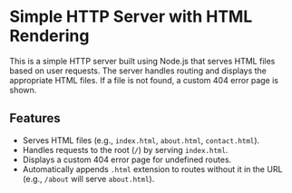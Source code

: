 # Simple HTTP Server with HTML Rendering

This is a simple HTTP server built using Node.js that serves HTML files based on user requests. The server handles routing and displays the appropriate HTML files. If a file is not found, a custom 404 error page is shown.

## Features

- Serves HTML files (e.g., `index.html`, `about.html`, `contact.html`).
- Handles requests to the root (`/`) by serving `index.html`.
- Displays a custom 404 error page for undefined routes.
- Automatically appends `.html` extension to routes without it in the URL (e.g., `/about` will serve `about.html`).
